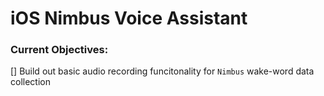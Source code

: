 # iOS Nimbus Voice Assistant

### Current Objectives:
[] Build out basic audio recording funcitonality for `Nimbus` wake-word data collection
